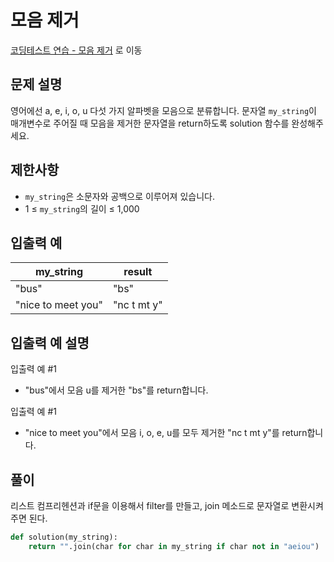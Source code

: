 # 모음 제거

[코딩테스트 연습 - 모음 제거][1] 로 이동

## 문제 설명

영어에선 a, e, i, o, u 다섯 가지 알파벳을 모음으로 분류합니다. 문자열 `my_string`이 매개변수로 주어질 때 모음을 제거한 문자열을 return하도록 solution 함수를 완성해주세요.

## 제한사항

- `my_string`은 소문자와 공백으로 이루어져 있습니다.
- 1 ≤ `my_string`의 길이 ≤ 1,000

## 입출력 예

| my_string          | result      |
| ------------------ | ----------- |
| "bus"              | "bs"        |
| "nice to meet you" | "nc t mt y" |

## 입출력 예 설명

입출력 예 #1

- "bus"에서 모음 u를 제거한 "bs"를 return합니다.

입출력 예 #1

- "nice to meet you"에서 모음 i, o, e, u를 모두 제거한 "nc t mt y"를 return합니다.

## 풀이

리스트 컴프리헨션과 if문을 이용해서 filter를 만들고, join 메소드로 문자열로 변환시켜주면 된다.

```python
def solution(my_string):
    return "".join(char for char in my_string if char not in "aeiou")
```

[1]: https://school.programmers.co.kr/learn/courses/30/lessons/120849
